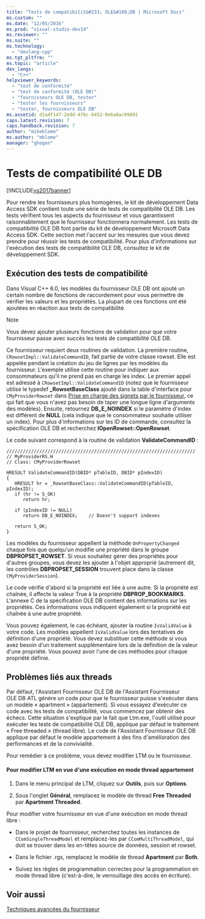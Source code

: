 ```yaml
---
title: "Tests de compatibilit&#233; OLE&#160;DB | Microsoft Docs"
ms.custom: ""
ms.date: "12/05/2016"
ms.prod: "visual-studio-dev14"
ms.reviewer: ""
ms.suite: ""
ms.technology: 
  - "devlang-cpp"
ms.tgt_pltfrm: ""
ms.topic: "article"
dev_langs: 
  - "C++"
helpviewer_keywords: 
  - "test de conformité"
  - "test de conformité (OLE DB)"
  - "fournisseurs OLE DB, tester"
  - "tester les fournisseurs"
  - "tester, fournisseurs OLE DB"
ms.assetid: d1a4f147-2edd-476c-b452-0e6a0ac09891
caps.latest.revision: 7
caps.handback.revision: 7
author: "mikeblome"
ms.author: "mblome"
manager: "ghogen"
---
```

# Tests de compatibilit&#233; OLE&#160;DB
[!INCLUDE[vs2017banner](../../assembler/inline/includes/vs2017banner.md)]

Pour rendre les fournisseurs plus homogènes, le kit de développement Data Access SDK contient toute une série de tests de compatibilité OLE DB.  Les tests vérifient tous les aspects du fournisseur et vous garantissent raisonnablement que le fournisseur fonctionnera normalement.  Les tests de compatibilité OLE DB font partie du kit de développement Microsoft Data Access SDK.  Cette section met l'accent sur les mesures que vous devez prendre pour réussir les tests de compatibilité.  Pour plus d'informations sur l'exécution des tests de compatibilité OLE DB, consultez le kit de développement SDK.  
  
## Exécution des tests de compatibilité  
 Dans Visual C\+\+ 6.0, les modèles du fournisseur OLE DB ont ajouté un certain nombre de fonctions de raccordement pour vous permettre de vérifier les valeurs et les propriétés.  La plupart de ces fonctions ont été ajoutées en réaction aux tests de compatibilité.  
  
> [!NOTE]
>  Vous devez ajouter plusieurs fonctions de validation pour que votre fournisseur passe avec succès les tests de compatibilité OLE DB.  
  
 Ce fournisseur requiert deux routines de validation.  La première routine, `CRowsetImpl::ValidateCommandID`, fait partie de votre classe rowset.  Elle est appelée pendant la création du jeu de lignes par les modèles du fournisseur.  L'exemple utilise cette routine pour indiquer aux consommateurs qu'il ne prend pas en charge les index.  Le premier appel est adressé à `CRowsetImpl::ValidateCommandID` \(notez que le fournisseur utilise le typedef **\_RowsetBaseClass** ajouté dans la table d'interface pour `CMyProviderRowset` dans [Prise en charge des signets par le fournisseur](../../data/oledb/provider-support-for-bookmarks.md), ce qui fait que vous n'avez pas besoin de taper une longue ligne d'arguments des modèles\).  Ensuite, retournez **DB\_E\_NOINDEX** si le paramètre d'index est différent de **NULL** \(cela indique que le consommateur souhaite utiliser un index\).  Pour plus d'informations sur les ID de commande, consultez la spécification OLE DB et recherchez **IOpenRowset::OpenRowset**.  
  
 Le code suivant correspond à la routine de validation **ValidateCommandID** :  
  
```  
/////////////////////////////////////////////////////////////////////  
// MyProviderRS.H  
// Class: CMyProviderRowset   
  
HRESULT ValidateCommandID(DBID* pTableID, DBID* pIndexID)  
{  
   HRESULT hr = _RowsetBaseClass::ValidateCommandID(pTableID, pIndexID);  
   if (hr != S_OK)  
      return hr;  
  
   if (pIndexID != NULL)  
      return DB_E_NOINDEX;    // Doesn't support indexes  
  
   return S_OK;  
}  
```  
  
 Les modèles du fournisseur appellent la méthode `OnPropertyChanged` chaque fois que quelqu'un modifie une propriété dans le groupe **DBPROPSET\_ROWSET**.  Si vous souhaitez gérer des propriétés pour d'autres groupes, vous devez les ajouter à l'objet approprié \(autrement dit, les contrôles **DBPROPSET\_SESSION** trouvent place dans la classe `CMyProviderSession`\).  
  
 Le code vérifie d'abord si la propriété est liée à une autre.  Si la propriété est chaînée, il affecte la valeur True à la propriété **DBPROP\_BOOKMARKS**.  L'annexe C de la spécification OLE DB contient des informations sur les propriétés.  Ces informations vous indiquent également si la propriété est chaînée à une autre propriété.  
  
 Vous pouvez également, le cas échéant, ajouter la routine `IsValidValue` à votre code.  Les modèles appellent `IsValidValue` lors des tentatives de définition d'une propriété.  Vous devez substituer cette méthode si vous avez besoin d'un traitement supplémentaire lors de la définition de la valeur d'une propriété.  Vous pouvez avoir l'une de ces méthodes pour chaque propriété définie.  
  
## Problèmes liés aux threads  
 Par défaut, l'Assistant Fournisseur OLE DB de l'Assistant Fournisseur OLE DB ATL génère un code pour que le fournisseur puisse s'exécuter dans un modèle « apartment » \(appartement\).  Si vous essayez d'exécuter ce code avec les tests de compatibilité, vous commencez par obtenir des échecs.  Cette situation s'explique par le fait que Ltm.exe, l'outil utilisé pour exécuter les tests de compatibilité OLE DB, applique par défaut le traitement « Free threaded » \(thread libre\).  Le code de l'Assistant Fournisseur OLE DB applique par défaut le modèle appartement à des fins d'amélioration des performances et de la convivialité.  
  
 Pour remédier à ce problème, vous devez modifier LTM ou le fournisseur.  
  
#### Pour modifier LTM en vue d'une exécution en mode thread appartement  
  
1.  Dans le menu principal de LTM, cliquez sur **Outils**, puis sur **Options**.  
  
2.  Sous l'onglet **Général**, remplacez le modèle de thread **Free Threaded** par **Apartment Threaded**.  
  
 Pour modifier votre fournisseur en vue d'une exécution en mode thread libre :  
  
-   Dans le projet de fournisseur, recherchez toutes les instances de `CComSingleThreadModel` et remplacez\-les par `CComMultiThreadModel`, qui doit se trouver dans les en\-têtes source de données, session et rowset.  
  
-   Dans le fichier .rgs, remplacez le modèle de thread **Apartment** par **Both**.  
  
-   Suivez les règles de programmation correctes pour la programmation en mode thread libre \(c'est\-à\-dire, le verrouillage des accès en écriture\).  
  
## Voir aussi  
 [Techniques avancées du fournisseur](../../data/oledb/advanced-provider-techniques.md)